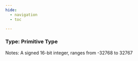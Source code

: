 ```yaml
---
hide:
  - navigation
  - toc

---
```


### Type: Primitive Type


Notes: A signed 16-bit integer, ranges from -32768 to 32767



